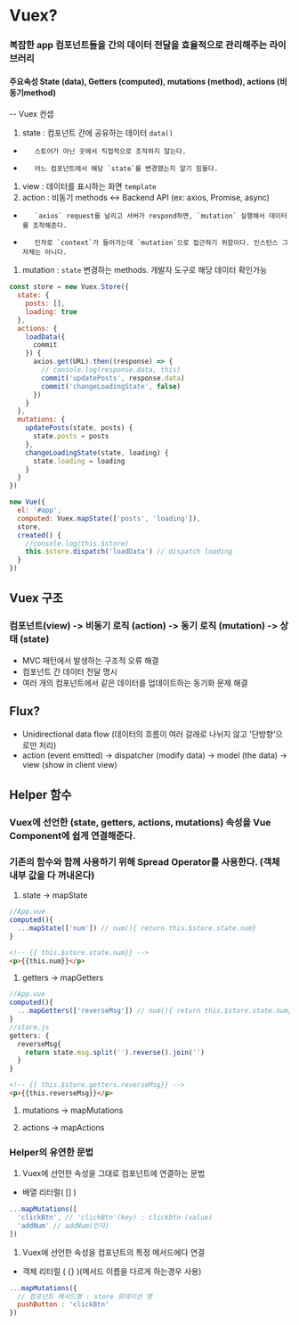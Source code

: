 # Vuex?

### 복잡한 app 컴포넌트들을 간의 데이터 전달을 효율적으로 관리해주는 라이브러리
#### 주요속성 State (data), Getters (computed), mutations (method), actions (비동기method)

-- Vuex 컨셉

1. state : 컴포넌트 간에 공유하는 데이터 `data()`
-        스토어가 아닌 곳에서 직접적으로 조작하지 않는다. 
-        어느 컴포넌트에서 해당 `state`를 변경했는지 알기 힘들다.
1. view : 데이터를 표시하는 화면 `template`
1. action : 비동기 methods <-> Backend API  (ex: axios, Promise, async)
-        `axios` request를 날리고 서버가 respond하면, `mutation` 실행해서 데이터를 조작해준다.
-        인자로 `context`가 들어가는데 `mutation`으로 접근하기 위함이다. 인스턴스 그 자체는 아니다.
1. mutation : `state` 변경하는 methods. 개발자 도구로 해당 데이터 확인가능


```javascript 
const store = new Vuex.Store({
  state: {
    posts: [],
    loading: true
  },
  actions: {
    loadData({
      commit
    }) {
      axios.get(URL).then((response) => {
        // console.log(response.data, this)
        commit('updatePosts', response.data)
        commit('changeLoadingState', false)
      })
    }
  },
  mutations: {
    updatePosts(state, posts) {
      state.posts = posts
    },
    changeLoadingState(state, loading) {
      state.loading = loading
    }
  }
})

new Vue({
  el: '#app',
  computed: Vuex.mapState(['posts', 'loading']),
  store,
  created() {
    //console.log(this.$store)
    this.$store.dispatch('loadData') // dispatch loading
  }
})

```



## Vuex 구조
### 컴포넌트(view) -> 비동기 로직 (action) -> 동기 로직 (mutation) -> 상태 (state)


- MVC 패턴에서 발생하는 구조적 오류 해결
- 컴포넌트 간 데이터 전달 명시
- 여러 개의 컴포넌트에서 같은 데이터를 업데이트하는 동기화 문제 해결

## Flux?

- Unidirectional data flow  (데이터의 흐름이 여러 갈래로 나뉘지 않고 '단방향'으로만 처리)
- action (event emitted) -> dispatcher (modify data) -> model (the data) -> view (show in client view) 

## Helper 함수
### Vuex에 선언한 (state, getters, actions, mutations) 속성을 Vue Component에 쉽게 연결해준다.
### 기존의 함수와 함께 사용하기 위해 Spread Operator를 사용한다. (객체 내부 값을 다 꺼내온다)

1. state -> mapState
```javascript
//App.vue
computed(){
  ...mapState(['num']) // num(){ return this.$store.state.num}
}
```
```html
<!-- {{ this.$store.state.num}} -->
<p>{{this.num}}</p>
```

1. getters -> mapGetters
```javascript
//App.vue
computed(){
  ...mapGetters(['reverseMsg']) // num(){ return this.$store.state.num}
}
//store.js
getters: {
  reverseMsg{
    return state.msg.split('').reverse().join('')
  }
}
```
```html
<!-- {{ this.$store.getters.reverseMsg}} -->
<p>{{this.reverseMsg}}</p>
```

1. mutations -> mapMutations

1. actions -> mapActions

### Helper의 유연한 문법
1. Vuex에 선언한 속성을 그대로 컴포넌트에 연결하는 문법
- 배열 리터럴( [] )
```javascript
...mapMutations([
  'clickBtn', // 'clickBtn'(key) : clickbtn (value)
  'addNum' // addNum(인자)  
])
```
1. Vuex에 선언한 속성을 컴포넌트의 특정 메서드에다 연결
- 객체 리터럴 ( {} )(메서드 이름을 다르게 하는경우 사용)
```javascript
...mapMutations({
  // 컴포넌트 메서드명 : store 뮤테이션 명
  pushButton : 'clickBtn' 
})
```